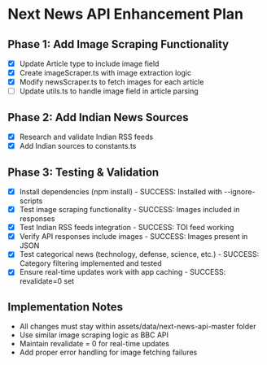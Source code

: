 # Next News API Enhancement Plan

## Phase 1: Add Image Scraping Functionality
- [x] Update Article type to include image field
- [x] Create imageScraper.ts with image extraction logic
- [x] Modify newsScraper.ts to fetch images for each article
- [ ] Update utils.ts to handle image field in article parsing

## Phase 2: Add Indian News Sources
- [x] Research and validate Indian RSS feeds
- [x] Add Indian sources to constants.ts

## Phase 3: Testing & Validation
- [x] Install dependencies (npm install) - SUCCESS: Installed with --ignore-scripts
- [x] Test image scraping functionality - SUCCESS: Images included in responses
- [x] Test Indian RSS feeds integration - SUCCESS: TOI feed working
- [x] Verify API responses include images - SUCCESS: Images present in JSON
- [x] Test categorical news (technology, defense, science, etc.) - SUCCESS: Category filtering implemented and tested
- [x] Ensure real-time updates work with app caching - SUCCESS: revalidate=0 set

## Implementation Notes
- All changes must stay within assets/data/next-news-api-master folder
- Use similar image scraping logic as BBC API
- Maintain revalidate = 0 for real-time updates
- Add proper error handling for image fetching failures
